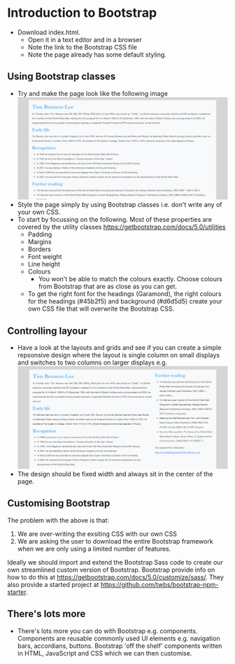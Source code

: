 # Introduction to Bootstrap

* Download index.html. 
  * Open it in a text editor and in a browser
  * Note the link to the Bootstrap CSS file
  * Note the page already has some default styling.

## Using Bootstrap classes
* Try and make the page look like the following image
 ![Example page](tbl.png "Example")
* Style the page simply by using Bootstrap classes i.e. don't write any of your own CSS. 
* To start by focussing on the following. Most of these properties are covered by the utility classes https://getbootstrap.com/docs/5.0/utilities
  * Padding 
  * Margins
  * Borders
  * Font weight
  * Line height
  * Colours
    * You won't be able to match the colours exactly. Choose colours from Bootstrap that are as close as you can get. 
  * To get the right font for the headings (Garamond), the right colours for the headings (#45b2f5) and background (#d6d5d5) create your own CSS file that will overwrite the Bootstrap CSS.

## Controlling layour
* Have a look at the layouts and grids and see if you can create a simple repsonsive design where the layout is single column on small displays and switches to two columns on larger displays e.g.
![Responsive xample page](tbl-responsive.png "Responsive Example")
* The design should be fixed width and always sit in the center of the page.
  
## Customising Bootstrap
The problem with the above is that: 
1. We are over-writing the exsiting CSS with our own CSS
2. We are asking the user to download the entire Bootstrap framework when we are only using a limited number of features. 

Ideally we should import and extend the Bootstrap Sass code to create our own streamlined custom version of Bootstrap. Bootstrap provide info on how to do this at https://getbootstrap.com/docs/5.0/customize/sass/. They also provide a started project at https://github.com/twbs/bootstrap-npm-starter.
 
## There's lots more
* There's lots more you can do with Bootstrap e.g. components. Components are reusable commonly used UI elements e.g. navigation bars, accordians, buttons. Bootstrap 'off the shelf' components written in HTML, JavaScript and CSS which we can then customise. 
